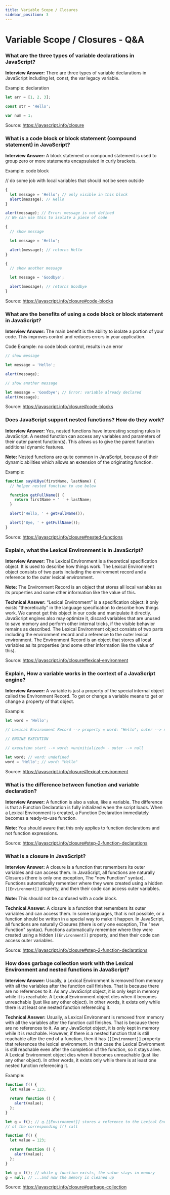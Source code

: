 ```yaml
---
title: Variable Scope / Closures
sidebar_position: 3
---
```


# Variable Scope / Closures - Q&A

### What are the three types of variable declarations in JavaScript?

**Interview Answer:** There are three types of variable declarations in JavaScript including let, const, the var legacy variable.

Example: declaration

```js
let arr = [1, 2, 3];

const str = 'Hello';

var num = 1;
```

Source: <https://javascript.info/closure>

### What is a code block or block statement (compound statement) in JavaScript?

**Interview Answer:** A block statement or compound statement is used to group zero or more statements encapsulated in curly brackets.

Example: code block

// do some job with local variables that should not be seen outside

```js
{
  let message = 'Hello'; // only visible in this block
  alert(message); // Hello
}

alert(message); // Error: message is not defined
// We can use this to isolate a piece of code

{
  // show message

  let message = 'Hello';

  alert(message); // returns Hello
}

{
  // show another message

  let message = 'Goodbye';

  alert(message); // returns Goodbye
}
```

Source: <https://javascript.info/closure#code-blocks>

### What are the benefits of using a code block or block statement in JavaScript?

**Interview Answer:** The main benefit is the ability to isolate a portion of your code. This improves control and reduces errors in your application.

Code Example: no code block control, results in an error

```js
// show message

let message = 'Hello';

alert(message);

// show another message

let message = 'Goodbye'; // Error: variable already declared
alert(message);
```

Source: <https://javascript.info/closure#code-blocks>

### Does JavaScript support nested functions? How do they work?

**Interview Answer:** Yes, nested functions have interesting scoping rules in JavaScript. A nested function can access any variables and parameters of their outer parent function(s). This allows us to give the parent function additional dynamic features.

**Note:** Nested functions are quite common in JavaScript, because of their dynamic abilities which allows an extension of the originating function.

Example:

```js
function sayHiBye(firstName, lastName) {
  // helper nested function to use below

  function getFullName() {
    return firstName + ' ' + lastName;
  }

  alert('Hello, ' + getFullName());

  alert('Bye, ' + getFullName());
}
```

Source: <https://javascript.info/closure#nested-functions>

### Explain, what the Lexical Environment is in JavaScript?

**Interview Answer:** The Lexical Environment is a theoretical specification object. It is used to describe how things work. The Lexical Environment object consists of two parts including the environment record and a reference to the outer lexical environment.

**Note:** The Environment Record is an object that stores all local variables as its properties and some other information like the value of this.

**Technical Answer:** “Lexical Environment” is a specification object: it only exists “theoretically” in the language specification to describe how things work. We cannot get this object in our code and manipulate it directly. JavaScript engines also may optimize it, discard variables that are unused to save memory and perform other internal tricks, if the visible behavior remains as described. The Lexical Environment object consists of two parts including the environment record and a reference to the outer lexical environment. The Environment Record is an object that stores all local variables as its properties (and some other information like the value of this).

Source: <https://javascript.info/closure#lexical-environment>

### Explain, How a variable works in the context of a JavaScript engine?

**Interview Answer:** A variable is just a property of the special internal object called the Environment Record. To get or change a variable means to get or change a property of that object.

Example:

```js
let word = 'Hello';

// Lexical Environment Record --> property = word: "Hello"; outer --> null

// ENGINE EXECUTION

// execution start --> word: <uninitialized> - outer --> null

let word; // word: undefined
word = 'Hello'; // word: "Hello"
```

Source: <https://javascript.info/closure#lexical-environment>

### What is the difference between function and variable declaration?

**Interview Answer:** A function is also a value, like a variable. The difference is that a Function Declaration is fully initialized when the script loads. When a Lexical Environment is created, a Function Declaration immediately becomes a ready-to-use function.

**Note:** You should aware that this only applies to function declarations and not function expressions.

Source: <https://javascript.info/closure#step-2-function-declarations>

### What is a closure in JavaScript?

**Interview Answer:** A closure is a function that remembers its outer variables and can access them. In JavaScript, all functions are naturally Closures (there is only one exception, The "new Function" syntax). Functions automatically remember where they were created using a hidden `[[Environment]]` property, and then their code can access outer variables.

**Note:** This should not be confused with a code block.

**Technical Answer:** A closure is a function that remembers its outer variables and can access them. In some languages, that is not possible, or a function should be written in a special way to make it happen. In JavaScript, all functions are naturally Closures (there is only one exception, The "new Function" syntax). Functions automatically remember where they were created using a hidden `[[Environment]]` property, and then their code can access outer variables.

Source: <https://javascript.info/closure#step-2-function-declarations>

### How does garbage collection work with the Lexical Environment and nested functions in JavaScript?

**Interview Answer:** Usually, a Lexical Environment is removed from memory with all the variables after the function call finishes. That is because there are no references to it. As any JavaScript object, it is only kept in memory while it is reachable. A Lexical Environment object dies when it becomes unreachable (just like any other object). In other words, it exists only while there is at least one nested function referencing it.

**Technical Answer:** Usually, a Lexical Environment is removed from memory with all the variables after the function call finishes. That is because there are no references to it. As any JavaScript object, it is only kept in memory while it is reachable. However, if there is a nested function that is still reachable after the end of a function, then it has `[[Environment]]` property that references the lexical environment. In that case the Lexical Environment is still reachable even after the completion of the function, so it stays alive. A Lexical Environment object dies when it becomes unreachable (just like any other object). In other words, it exists only while there is at least one nested function referencing it.

Example:

```js
function f() {
  let value = 123;

  return function () {
    alert(value);
  };
}

let g = f(); // g.[[Environment]] stores a reference to the Lexical Environment
// of the corresponding f() call

function f() {
  let value = 123;

  return function () {
    alert(value);
  };
}

let g = f(); // while g function exists, the value stays in memory
g = null; // ...and now the memory is cleaned up
```

Source: <https://javascript.info/closure#garbage-collection>
